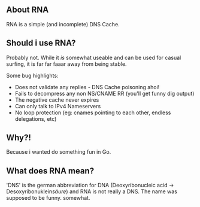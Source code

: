 About RNA
---

RNA is a simple (and incomplete) DNS Cache.

Should i use RNA?
---

Probably not. While it *is* somewhat useable and can be used for casual surfing, it is far far faaar away from being stable.

Some bug highlights:

* Does not validate any replies - DNS Cache poisoning ahoi!
* Fails to decompress any non NS/CNAME RR (you'll get funny dig output)
* The negative cache never expires
* Can only talk to IPv4 Nameservers
* No loop protection (eg: cnames pointing to each other, endless delegations, etc)

Why?!
---
Because i wanted do something fun in Go.

What does RNA mean?
---
'DNS' is the german abbreviation for DNA (Deoxyribonucleic acid -> Desoxyribonuklein*säure*) and RNA is not really a DNS. The name was supposed to be funny. somewhat.

